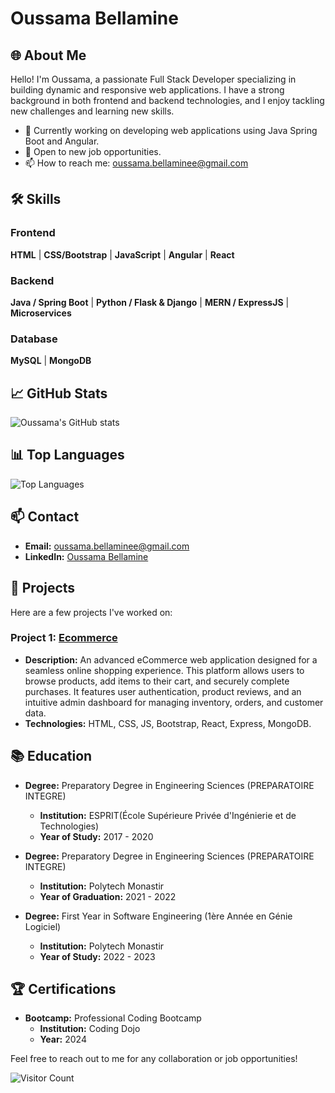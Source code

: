 # Oussama Bellamine

## 🌐 About Me
Hello! I'm Oussama, a passionate Full Stack Developer specializing in building dynamic and responsive web applications. I have a strong background in both frontend and backend technologies, and I enjoy tackling new challenges and learning new skills.

- 🔭 Currently working on developing web applications using Java Spring Boot and Angular.
- 💼 Open to new job opportunities.
- 📫 How to reach me: [oussama.bellaminee@gmail.com](mailto:oussama.bellaminee@gmail.com)

## 🛠️ Skills

### Frontend
**HTML** | **CSS/Bootstrap** | **JavaScript** | **Angular** | **React**

### Backend
**Java / Spring Boot** | **Python / Flask & Django** | **MERN / ExpressJS** | **Microservices**

### Database
**MySQL** | **MongoDB**

## 📈 GitHub Stats
![Oussama's GitHub stats](https://github-readme-stats.vercel.app/api?username=BellamineOussama&show_icons=true&theme=radical)

## 📊 Top Languages
![Top Languages](https://github-readme-stats.vercel.app/api/top-langs/?username=BellamineOussama&layout=compact&theme=radical)

## 📫 Contact
- **Email:** [oussama.bellaminee@gmail.com](mailto:oussama.bellaminee@gmail.com)
- **LinkedIn:** [Oussama Bellamine](https://www.linkedin.com/in/oussama-bellamine-4bb2882b1/)

## 💼 Projects
Here are a few projects I've worked on:

### Project 1: [Ecommerce](https://github.com/BellamineOussama/My-Projects/tree/main/ecommerce)
- **Description:** An advanced eCommerce web application designed for a seamless online shopping experience. This platform allows users to browse products, add items to their cart, and securely complete purchases. It features user authentication, product reviews, and an intuitive admin dashboard for managing inventory, orders, and customer data.
- **Technologies:** HTML, CSS, JS, Bootstrap, React, Express, MongoDB.

## 📚 Education
- **Degree:** Preparatory Degree in Engineering Sciences (PREPARATOIRE INTEGRE)
  - **Institution:** ESPRIT(École Supérieure Privée d'Ingénierie et de Technologies)
  - **Year of Study:** 2017 - 2020

- **Degree:** Preparatory Degree in Engineering Sciences (PREPARATOIRE INTEGRE)
  - **Institution:** Polytech Monastir
  - **Year of Graduation:** 2021 - 2022

- **Degree:** First Year in Software Engineering (1ère Année en Génie Logiciel)
  - **Institution:** Polytech Monastir
  - **Year of Study:** 2022 - 2023


## 🏆 Certifications
- **Bootcamp:** Professional Coding Bootcamp
  - **Institution:** Coding Dojo
  - **Year:** 2024
  
Feel free to reach out to me for any collaboration or job opportunities!

![Visitor Count](https://visitor-badge.laobi.icu/badge?page_id=BellamineOussama.My-Projects)
